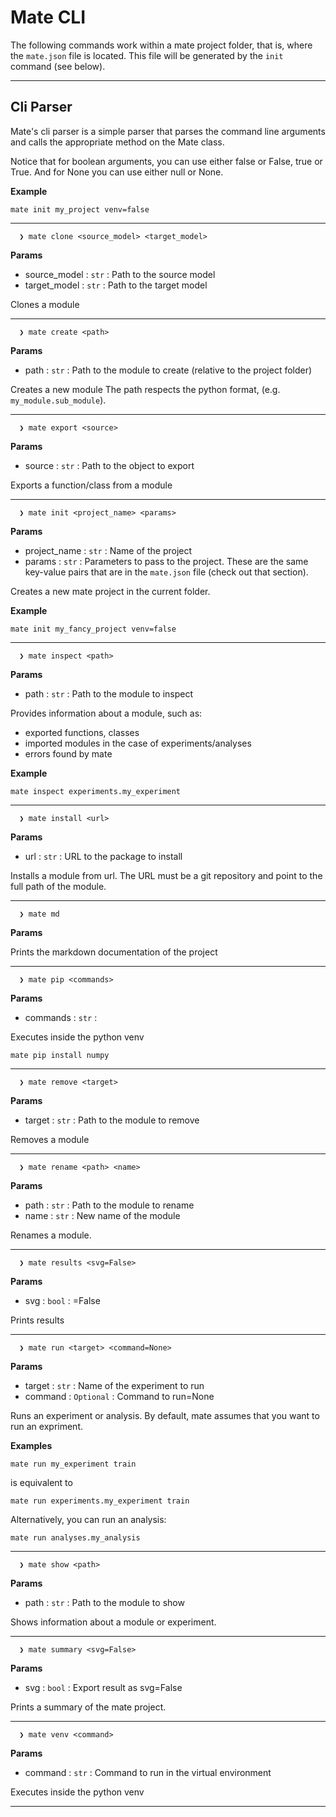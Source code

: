 
# Mate CLI

The following commands work within a mate project folder, that is, where the `mate.json` file is located. This file will be generated by the `init` command (see below).


 --- 

## Cli Parser

Mate's cli parser is a simple parser that parses the command line arguments and calls the appropriate method on the Mate class.

Notice that for boolean arguments, you can use either false or False, true or True. And for None you can use either null or None.

**Example**

```
mate init my_project venv=false
```


 --- 

```
  ❯ mate clone <source_model> <target_model>
```

**Params**

- source_model : `str` :  Path to the source model
- target_model : `str` :  Path to the target model


Clones a module

---

```
  ❯ mate create <path>
```

**Params**

- path : `str` :  Path to the module to create (relative to the project folder)



Creates a new module
The path respects the python format, (e.g. `my_module.sub_module`).

---

```
  ❯ mate export <source>
```

**Params**

- source : `str` :  Path to the object to export


Exports a function/class from a module


---

```
  ❯ mate init <project_name> <params>
```

**Params**

- project_name : `str` :  Name of the project
- params : `str` :  Parameters to pass to the project. These are the same key-value pairs that are in the `mate.json` file (check out that section).



Creates a new mate project in the current folder.

**Example**

```
mate init my_fancy_project venv=false
```

---

```
  ❯ mate inspect <path>
```

**Params**

- path : `str` :  Path to the module to inspect



Provides information about a module, such as:

- exported functions, classes
- imported modules in the case of experiments/analyses
- errors found by mate

**Example**

```
mate inspect experiments.my_experiment
```

---

```
  ❯ mate install <url>
```

**Params**

- url : `str` :  URL to the package to install


Installs a module from url. The URL must be a git repository and point to the full path of the module.



---

```
  ❯ mate md 
```

**Params**





Prints the markdown documentation of the project

---

```
  ❯ mate pip <commands>
```

**Params**

- commands : `str` :




Executes inside the python venv

```
mate pip install numpy
```

---

```
  ❯ mate remove <target>
```

**Params**

- target : `str` :  Path to the module to remove



Removes a module

---

```
  ❯ mate rename <path> <name>
```

**Params**

- path : `str` :  Path to the module to rename
- name : `str` :  New name of the module



Renames a module.


---

```
  ❯ mate results <svg=False>
```

**Params**

- svg : `bool` : =False


Prints results

---

```
  ❯ mate run <target> <command=None>
```

**Params**

- target : `str` :  Name of the experiment to run
- command : `Optional` :  Command to run=None



Runs an experiment or analysis. By default, mate assumes that you want to run an expriment.

**Examples**

```
mate run my_experiment train
```
is equivalent to
```
mate run experiments.my_experiment train
```

Alternatively, you can run an analysis:
```
mate run analyses.my_analysis
```

---

```
  ❯ mate show <path>
```

**Params**

- path : `str` :  Path to the module to show



Shows information about a module or experiment.

---

```
  ❯ mate summary <svg=False>
```

**Params**

- svg : `bool` :  Export result as svg=False


Prints a summary of the mate project.


---

```
  ❯ mate venv <command>
```

**Params**

- command : `str` :  Command to run in the virtual environment


Executes inside the python venv

---
